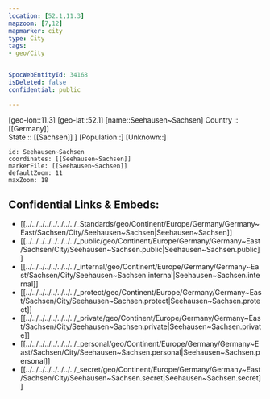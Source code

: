 ```yaml
---
location: [52.1,11.3] 
mapzoom: [7,12] 
mapmarker: city 
type: City
tags:
- geo/City


SpocWebEntityId: 34168
isDeleted: false
confidential: public

---
```

[geo-lon::11.3] 
[geo-lat::52.1] 
[name::Seehausen~Sachsen] 
Country :: [[Germany]]  
State :: [[Sachsen]] ] 
[Population::] 
[Unknown::] 


```leaflet
id: Seehausen~Sachsen
coordinates: [[Seehausen~Sachsen]] 
markerFile: [[Seehausen~Sachsen]] 
defaultZoom: 11 
maxZoom: 18
```


## Confidential Links & Embeds: 
- [[../../../../../../../../_Standards/geo/Continent/Europe/Germany/Germany~East/Sachsen/City/Seehausen~Sachsen|Seehausen~Sachsen]] 
- [[../../../../../../../../_public/geo/Continent/Europe/Germany/Germany~East/Sachsen/City/Seehausen~Sachsen.public|Seehausen~Sachsen.public]] 
- [[../../../../../../../../_internal/geo/Continent/Europe/Germany/Germany~East/Sachsen/City/Seehausen~Sachsen.internal|Seehausen~Sachsen.internal]] 
- [[../../../../../../../../_protect/geo/Continent/Europe/Germany/Germany~East/Sachsen/City/Seehausen~Sachsen.protect|Seehausen~Sachsen.protect]] 
- [[../../../../../../../../_private/geo/Continent/Europe/Germany/Germany~East/Sachsen/City/Seehausen~Sachsen.private|Seehausen~Sachsen.private]] 
- [[../../../../../../../../_personal/geo/Continent/Europe/Germany/Germany~East/Sachsen/City/Seehausen~Sachsen.personal|Seehausen~Sachsen.personal]] 
- [[../../../../../../../../_secret/geo/Continent/Europe/Germany/Germany~East/Sachsen/City/Seehausen~Sachsen.secret|Seehausen~Sachsen.secret]] 
